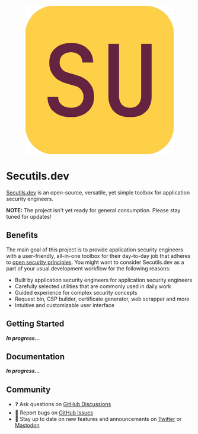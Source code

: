<p align="center">
  <a href="https://secutils.dev/" target="_blank">
    <img alt="Secutils.dev logo" src="https://raw.githubusercontent.com/secutils-dev/secutils/main/assets/logo/secutils-logo-initials.png" width="400">
  </a>
</p>

# Secutils.dev
[Secutils.dev](https://secutils.dev) is an open-source, versatile, yet simple toolbox for application security engineers.

__NOTE:__ The project isn't yet ready for general consumption. Please stay tuned for updates!

## Benefits

The main goal of this project is to provide application security engineers with a user-friendly, all-in-one toolbox for their day-to-day job that adheres to [open security principles](https://en.wikipedia.org/wiki/Open_security). You might want to consider Secutils.dev as a part of your usual development workflow for the following reasons:

* Built by application security engineers for application security engineers
* Carefully selected utilities that are commonly used in daily work
* Guided experience for complex security concepts
* Request bin, CSP builder, certificate generator, web scrapper and more
* Intuitive and customizable user interface

## Getting Started

***In progress…***

## Documentation

***In progress…***

## Community

- ❓ Ask questions on [GitHub Discussions](https://github.com/secutils-dev/secutils/discussions)
- 🐛 Report bugs on [GitHub Issues](https://github.com/secutils-dev/secutils/issues)
- 📣 Stay up to date on new features and announcements on [Twitter](https://twitter.com/secutils-dev) or [Mastodon](https://fosstodon.org/@secutils)
